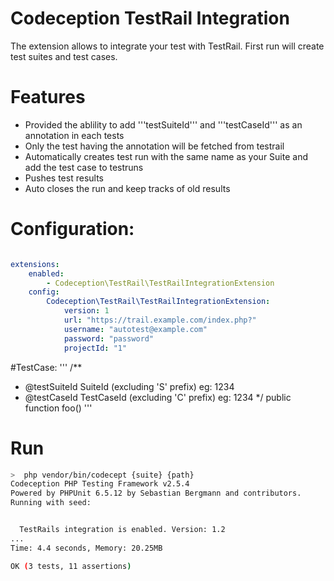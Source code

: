 # Codeception TestRail Integration

The extension allows to integrate your test with TestRail. First run will create test suites and test cases.

# Features
 * Provided the ablility to add '''testSuiteId''' and '''testCaseId''' as an annotation in each tests
 * Only the test having the annotation will be fetched from testrail
 * Automatically creates test run with the same name as your Suite and add the test case to testruns
 * Pushes test results
 * Auto closes the run and keep tracks of old results



# Configuration:
```yml

extensions:
    enabled:
        - Codeception\TestRail\TestRailIntegrationExtension
    config:
        Codeception\TestRail\TestRailIntegrationExtension:
            version: 1
            url: "https://trail.example.com/index.php?"
            username: "autotest@example.com"
            password: "password"
            projectId: "1"

```

#TestCase:
'''
/**
* @testSuiteId SuiteId (excluding 'S' prefix) eg: 1234
* @testCaseId TestCaseId (excluding 'C' prefix) eg: 1234
*/
public function foo()
'''

# Run
```bash
>  php vendor/bin/codecept {suite} {path} 
Codeception PHP Testing Framework v2.5.4
Powered by PHPUnit 6.5.12 by Sebastian Bergmann and contributors.
Running with seed:


  TestRails integration is enabled. Version: 1.2
...
Time: 4.4 seconds, Memory: 20.25MB

OK (3 tests, 11 assertions)
```
